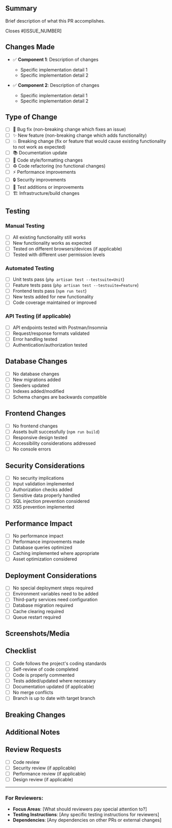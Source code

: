 ## Summary
Brief description of what this PR accomplishes.

Closes #[ISSUE_NUMBER]

## Changes Made
- ✅ **Component 1**: Description of changes
  - Specific implementation detail 1
  - Specific implementation detail 2

- ✅ **Component 2**: Description of changes
  - Specific implementation detail 1
  - Specific implementation detail 2

## Type of Change
- [ ] 🐛 Bug fix (non-breaking change which fixes an issue)
- [ ] ✨ New feature (non-breaking change which adds functionality)
- [ ] 💥 Breaking change (fix or feature that would cause existing functionality to not work as expected)
- [ ] 📚 Documentation update
- [ ] 🎨 Code style/formatting changes
- [ ] ♻️ Code refactoring (no functional changes)
- [ ] ⚡ Performance improvements
- [ ] 🔒 Security improvements
- [ ] 🧪 Test additions or improvements
- [ ] 🏗️ Infrastructure/build changes

## Testing
### Manual Testing
- [ ] All existing functionality still works
- [ ] New functionality works as expected
- [ ] Tested on different browsers/devices (if applicable)
- [ ] Tested with different user permission levels

### Automated Testing
- [ ] Unit tests pass (`php artisan test --testsuite=Unit`)
- [ ] Feature tests pass (`php artisan test --testsuite=Feature`)
- [ ] Frontend tests pass (`npm run test`)
- [ ] New tests added for new functionality
- [ ] Code coverage maintained or improved

### API Testing (if applicable)
- [ ] API endpoints tested with Postman/Insomnia
- [ ] Request/response formats validated
- [ ] Error handling tested
- [ ] Authentication/authorization tested

## Database Changes
- [ ] No database changes
- [ ] New migrations added
- [ ] Seeders updated
- [ ] Indexes added/modified
- [ ] Schema changes are backwards compatible

## Frontend Changes
- [ ] No frontend changes
- [ ] Assets built successfully (`npm run build`)
- [ ] Responsive design tested
- [ ] Accessibility considerations addressed
- [ ] No console errors

## Security Considerations
- [ ] No security implications
- [ ] Input validation implemented
- [ ] Authorization checks added
- [ ] Sensitive data properly handled
- [ ] SQL injection prevention considered
- [ ] XSS prevention implemented

## Performance Impact
- [ ] No performance impact
- [ ] Performance improvements made
- [ ] Database queries optimized
- [ ] Caching implemented where appropriate
- [ ] Asset optimization considered

## Deployment Considerations
- [ ] No special deployment steps required
- [ ] Environment variables need to be added
- [ ] Third-party services need configuration
- [ ] Database migration required
- [ ] Cache clearing required
- [ ] Queue restart required

## Screenshots/Media
<!-- Add screenshots, GIFs, or videos if applicable -->

## Checklist
- [ ] Code follows the project's coding standards
- [ ] Self-review of code completed
- [ ] Code is properly commented
- [ ] Tests added/updated where necessary
- [ ] Documentation updated (if applicable)
- [ ] No merge conflicts
- [ ] Branch is up to date with target branch

## Breaking Changes
<!-- If this PR contains breaking changes, list them here with migration instructions -->

## Additional Notes
<!-- Any additional information, concerns, or context for reviewers -->

## Review Requests
- [ ] Code review
- [ ] Security review (if applicable)
- [ ] Performance review (if applicable)
- [ ] Design review (if applicable)

---

### For Reviewers:
- **Focus Areas**: [What should reviewers pay special attention to?]
- **Testing Instructions**: [Any specific testing instructions for reviewers]
- **Dependencies**: [Any dependencies on other PRs or external changes]
